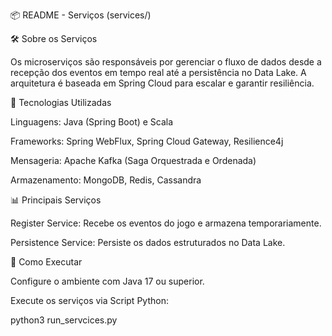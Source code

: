 📦 README - Serviços (services/)

🛠️ Sobre os Serviços

Os microserviços são responsáveis por gerenciar o fluxo de dados desde a recepção dos eventos em tempo real até a persistência no Data Lake. A arquitetura é baseada em Spring Cloud para escalar e garantir resiliência.

🔧 Tecnologias Utilizadas

Linguagens: Java (Spring Boot) e Scala

Frameworks: Spring WebFlux, Spring Cloud Gateway, Resilience4j

Mensageria: Apache Kafka (Saga Orquestrada e Ordenada)

Armazenamento: MongoDB, Redis, Cassandra

📊 Principais Serviços

Register Service: Recebe os eventos do jogo e armazena temporariamente.

Persistence Service: Persiste os dados estruturados no Data Lake.

📌 Como Executar

Configure o ambiente com Java 17 ou superior.

Execute os serviços via Script Python:

python3 run_servcices.py
